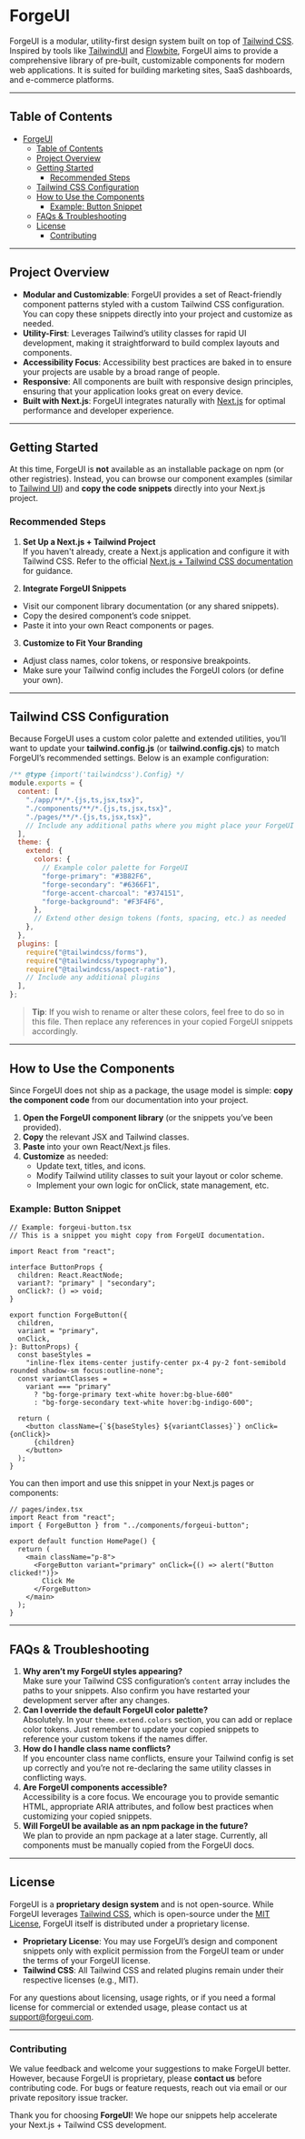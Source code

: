 # ForgeUI

ForgeUI is a modular, utility-first design system built on top of [Tailwind CSS](https://tailwindcss.com). Inspired by tools like [TailwindUI](https://tailwindui.com) and [Flowbite](https://flowbite.com), ForgeUI aims to provide a comprehensive library of pre-built, customizable components for modern web applications. It is suited for building marketing sites, SaaS dashboards, and e-commerce platforms.

---

## Table of Contents

- [ForgeUI](#forgeui)
  - [Table of Contents](#table-of-contents)
  - [Project Overview](#project-overview)
  - [Getting Started](#getting-started)
    - [Recommended Steps](#recommended-steps)
  - [Tailwind CSS Configuration](#tailwind-css-configuration)
  - [How to Use the Components](#how-to-use-the-components)
    - [Example: Button Snippet](#example-button-snippet)
  - [FAQs \& Troubleshooting](#faqs--troubleshooting)
  - [License](#license)
    - [Contributing](#contributing)

---

## Project Overview

- **Modular and Customizable**: ForgeUI provides a set of React-friendly component patterns styled with a custom Tailwind CSS configuration. You can copy these snippets directly into your project and customize as needed.
- **Utility-First**: Leverages Tailwind’s utility classes for rapid UI development, making it straightforward to build complex layouts and components.
- **Accessibility Focus**: Accessibility best practices are baked in to ensure your projects are usable by a broad range of people.
- **Responsive**: All components are built with responsive design principles, ensuring that your application looks great on every device.
- **Built with Next.js**: ForgeUI integrates naturally with [Next.js](https://nextjs.org) for optimal performance and developer experience.

---

## Getting Started

At this time, ForgeUI is **not** available as an installable package on npm (or other registries). Instead, you can browse our component examples (similar to [Tailwind UI](https://tailwindui.com)) and **copy the code snippets** directly into your Next.js project.

### Recommended Steps

1. **Set Up a Next.js + Tailwind Project**  
   If you haven't already, create a Next.js application and configure it with Tailwind CSS. Refer to the official [Next.js + Tailwind CSS documentation](https://tailwindcss.com/docs/guides/nextjs) for guidance.

2. **Integrate ForgeUI Snippets**

- Visit our component library documentation (or any shared snippets).
- Copy the desired component’s code snippet.
- Paste it into your own React components or pages.

3. **Customize to Fit Your Branding**

- Adjust class names, color tokens, or responsive breakpoints.
- Make sure your Tailwind config includes the ForgeUI colors (or define your own).

---

## Tailwind CSS Configuration

Because ForgeUI uses a custom color palette and extended utilities, you’ll want to update your **tailwind.config.js** (or **tailwind.config.cjs**) to match ForgeUI’s recommended settings. Below is an example configuration:

```js
/** @type {import('tailwindcss').Config} */
module.exports = {
  content: [
    "./app/**/*.{js,ts,jsx,tsx}",
    "./components/**/*.{js,ts,jsx,tsx}",
    "./pages/**/*.{js,ts,jsx,tsx}",
    // Include any additional paths where you might place your ForgeUI snippets
  ],
  theme: {
    extend: {
      colors: {
        // Example color palette for ForgeUI
        "forge-primary": "#3B82F6",
        "forge-secondary": "#6366F1",
        "forge-accent-charcoal": "#374151",
        "forge-background": "#F3F4F6",
      },
      // Extend other design tokens (fonts, spacing, etc.) as needed
    },
  },
  plugins: [
    require("@tailwindcss/forms"),
    require("@tailwindcss/typography"),
    require("@tailwindcss/aspect-ratio"),
    // Include any additional plugins
  ],
};
```

> **Tip**: If you wish to rename or alter these colors, feel free to do so in this file. Then replace any references in your copied ForgeUI snippets accordingly.

---

## How to Use the Components

Since ForgeUI does not ship as a package, the usage model is simple: **copy the component code** from our documentation into your project.

1.  **Open the ForgeUI component library** (or the snippets you’ve been provided).
2.  **Copy** the relevant JSX and Tailwind classes.
3.  **Paste** into your own React/Next.js files.
4.  **Customize** as needed:
    - Update text, titles, and icons.
    - Modify Tailwind utility classes to suit your layout or color scheme.
    - Implement your own logic for onClick, state management, etc.

### Example: Button Snippet

```tsx
// Example: forgeui-button.tsx
// This is a snippet you might copy from ForgeUI documentation.

import React from "react";

interface ButtonProps {
  children: React.ReactNode;
  variant?: "primary" | "secondary";
  onClick?: () => void;
}

export function ForgeButton({
  children,
  variant = "primary",
  onClick,
}: ButtonProps) {
  const baseStyles =
    "inline-flex items-center justify-center px-4 py-2 font-semibold rounded shadow-sm focus:outline-none";
  const variantClasses =
    variant === "primary"
      ? "bg-forge-primary text-white hover:bg-blue-600"
      : "bg-forge-secondary text-white hover:bg-indigo-600";

  return (
    <button className={`${baseStyles} ${variantClasses}`} onClick={onClick}>
      {children}
    </button>
  );
}
```

You can then import and use this snippet in your Next.js pages or components:

```tsx
// pages/index.tsx
import React from "react";
import { ForgeButton } from "../components/forgeui-button";

export default function HomePage() {
  return (
    <main className="p-8">
      <ForgeButton variant="primary" onClick={() => alert("Button clicked!")}>
        Click Me
      </ForgeButton>
    </main>
  );
}
```

---

## FAQs & Troubleshooting

1.  **Why aren’t my ForgeUI styles appearing?**  
    Make sure your Tailwind CSS configuration’s `content` array includes the paths to your snippets. Also confirm you have restarted your development server after any changes.
2.  **Can I override the default ForgeUI color palette?**  
    Absolutely. In your `theme.extend.colors` section, you can add or replace color tokens. Just remember to update your copied snippets to reference your custom tokens if the names differ.
3.  **How do I handle class name conflicts?**  
    If you encounter class name conflicts, ensure your Tailwind config is set up correctly and you’re not re-declaring the same utility classes in conflicting ways.
4.  **Are ForgeUI components accessible?**  
    Accessibility is a core focus. We encourage you to provide semantic HTML, appropriate ARIA attributes, and follow best practices when customizing your copied snippets.
5.  **Will ForgeUI be available as an npm package in the future?**  
    We plan to provide an npm package at a later stage. Currently, all components must be manually copied from the ForgeUI docs.

---

## License

ForgeUI is a **proprietary design system** and is not open-source. While ForgeUI leverages [Tailwind CSS](https://tailwindcss.com), which is open-source under the [MIT License](https://github.com/tailwindlabs/tailwindcss/blob/master/LICENSE), ForgeUI itself is distributed under a proprietary license.

- **Proprietary License**: You may use ForgeUI’s design and component snippets only with explicit permission from the ForgeUI team or under the terms of your ForgeUI license.
- **Tailwind CSS**: All Tailwind CSS and related plugins remain under their respective licenses (e.g., MIT).

For any questions about licensing, usage rights, or if you need a formal license for commercial or extended usage, please contact us at support@forgeui.com.

---

### Contributing

We value feedback and welcome your suggestions to make ForgeUI better. However, because ForgeUI is proprietary, please **contact us** before contributing code. For bugs or feature requests, reach out via email or our private repository issue tracker.

Thank you for choosing **ForgeUI**! We hope our snippets help accelerate your Next.js + Tailwind CSS development.

